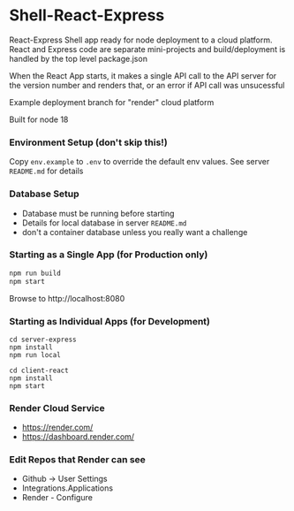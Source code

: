 # Shell-React-Express

React-Express Shell app ready for node deployment to a cloud platform.  React and Express code are separate mini-projects and build/deployment is handled by the top level package.json

When the React App starts, it makes a single API call to the API server for the version number and renders that, or an error if API call was unsucessful

Example deployment branch for "render" cloud platform

Built for node 18

### Environment Setup (don't skip this!)
Copy `env.example` to `.env` to override the default env values.
See server `README.md` for details

### Database Setup
- Database must be running before starting
- Details for local database in server `README.md`
- don't a container database unless you really want a challenge

### Starting as a Single App (for Production only)
```bash
npm run build
npm start
```
Browse to http://localhost:8080

### Starting as Individual Apps (for Development)
```
cd server-express
npm install
npm run local

cd client-react
npm install
npm start
```

### Render Cloud Service
- https://render.com/
- https://dashboard.render.com/

### Edit Repos that Render can see
- Github -> User Settings
- Integrations.Applications
- Render - Configure